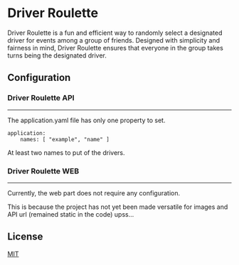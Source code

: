 # Driver Roulette

Driver Roulette is a fun and efficient way to randomly select a designated driver for events among a group of friends.
Designed with simplicity and fairness in mind, Driver Roulette ensures that everyone in the group takes turns being the
designated driver.

## Configuration

### Driver Roulette API

***

The application.yaml file has only one property to set.

```
application:
    names: [ "example", "name" ]
```

At least two names to put of the drivers.

### Driver Roulette WEB

***

Currently, the web part does not require any configuration.

This is because the project has not yet been made versatile for images and API url (remained static in the code) upss...

## License

[MIT](https://choosealicense.com/licenses/mit/)
